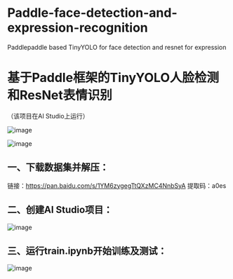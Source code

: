 # Paddle-face-detection-and-expression-recognition
Paddlepaddle based TinyYOLO for face detection and resnet for expression

# 基于Paddle框架的TinyYOLO人脸检测和ResNet表情识别

（该项目在AI Studio上运行）

![image](https://github.com/Sharpiless/Paddle-face-detection-and-expression-recognition/blob/master/results/result0.png)

![image](https://github.com/Sharpiless/Paddle-face-detection-and-expression-recognition/blob/master/results/result1.png)

## 一、下载数据集并解压：

链接：https://pan.baidu.com/s/1YM6zygegTtQXzMC4NnbSyA 
提取码：a0es

## 二、创建AI Studio项目：

![image](https://img-blog.csdnimg.cn/2020050510363258.png?x-oss-process=image/watermark,type_ZmFuZ3poZW5naGVpdGk,shadow_10,text_aHR0cHM6Ly9ibG9nLmNzZG4ubmV0L3dlaXhpbl80NDkzNjg4OQ==,size_16,color_FFFFFF,t_70)

## 三、运行train.ipynb开始训练及测试：

![image](https://img-blog.csdnimg.cn/20200505103805228.png?x-oss-process=image/watermark,type_ZmFuZ3poZW5naGVpdGk,shadow_10,text_aHR0cHM6Ly9ibG9nLmNzZG4ubmV0L3dlaXhpbl80NDkzNjg4OQ==,size_16,color_FFFFFF,t_70)
